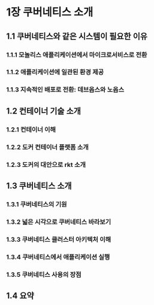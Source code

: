 # 1장 쿠버네티스 소개

## 1.1 쿠버네티스와 같은 시스템이 필요한 이유

### 1.1.1 모놀리스 애플리케이션에서 마이크로서비스로 전환

### 1.1.2 애플리케이션에 일관된 환경 제공

### 1.1.3 지속적인 배포로 전환: 데브옵스와 노옵스

## 1.2 컨테이너 기술 소개

### 1.2.1 컨테이너 이해

### 1.2.2 도커 컨테이너 플랫폼 소개

### 1.2.3 도커의 대안으로 rkt 소개

## 1.3 쿠버네티스 소개

### 1.3.1 쿠버네티스의 기원

### 1.3.2 넓은 시각으로 쿠버네티스 바라보기

### 1.3.3 쿠버네티스 클러스터 아키텍처 이해

### 1.3.4 쿠버네티스에서 애플리케이션 실행

### 1.3.5 쿠버네티스 사용의 장점

## 1.4 요약

